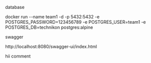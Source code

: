database

docker run --name team1 -d -p 5432:5432 -e POSTGRES_PASSWORD=123456789 -e POSTGRES_USER=team1 -e POSTGRES_DB=technikon postgres:alpine

swagger

http://localhost:8080/swagger-ui/index.html

hii comment
